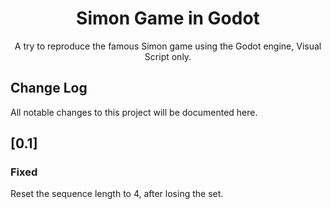 <h1 align="center">Simon Game in Godot</h1>

<div align="center">
A try to reproduce the famous Simon game using the Godot engine, Visual Script only.
</div>

## Change Log

All notable changes to this project will be documented here.

## [0.1]

### Fixed

Reset the sequence length to 4, after losing the set.
